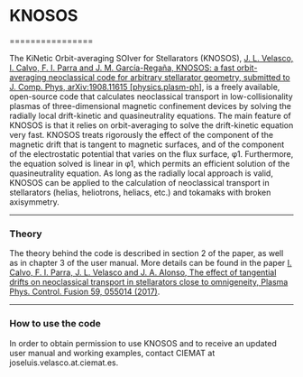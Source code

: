 # KNOSOS
================

The KiNetic Orbit-averaging SOlver for Stellarators (KNOSOS), [J. L. Velasco, I. Calvo, F. I. Parra and J. M. García-Regaña, KNOSOS: a fast orbit-averaging neoclassical code for arbitrary stellarator geometry, submitted to J. Comp. Phys, arXiv:1908.11615 [physics.plasm-ph]](https://arxiv.org/abs/1908.11615), is a freely available, open-source code that calculates neoclassical transport in low-collisionality plasmas of three-dimensional magnetic confinement devices by solving the radially local drift-kinetic and quasineutrality equations. The main feature of KNOSOS is that it relies on orbit-averaging to solve the drift-kinetic equation very fast. KNOSOS treats rigorously the effect of the component of the magnetic drift that is tangent to magnetic surfaces, and of the component of the electrostatic potential that varies on the flux surface, φ1. Furthermore, the equation solved is linear in φ1, which permits an efficient solution of the quasineutrality equation. As long as the radially local approach is valid, KNOSOS can be applied to the calculation of neoclassical transport in stellarators (helias, heliotrons, heliacs, etc.) and tokamaks with broken axisymmetry.

------------------------------------------------------------------------

### Theory

The theory behind the code is described in section 2 of the paper, as well as in chapter 3 of the user manual. More details can be found in the paper [I. Calvo, F. I. Parra, J. L. Velasco and J. A. Alonso, The effect of tangential drifts on neoclassical transport in stellarators close to omnigeneity, Plasma Phys. Control. Fusion 59, 055014 (2017)](https://doi.org/10.1088/1361-6587/aa63ce).

------------------------------------------------------------------------

### How to use the code

In order to obtain permission to use KNOSOS and to receive an updated user manual and working examples, contact CIEMAT at joseluis.velasco.at.ciemat.es.




